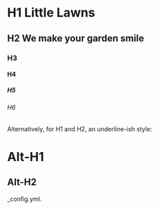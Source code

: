 # H1 Little Lawns
## H2 We make your garden smile
### H3
#### H4
##### H5
###### H6

Alternatively, for H1 and H2, an underline-ish style:

Alt-H1
======

Alt-H2
------


_config.yml.
